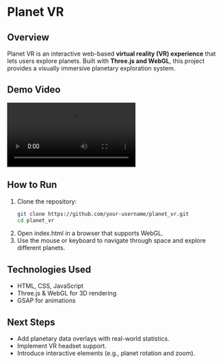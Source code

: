 # Planet VR 

## Overview  
Planet VR is an interactive web-based **virtual reality (VR) experience** that lets users explore planets. Built with **Three.js and WebGL**, this project provides a visually immersive planetary exploration system.  

## Demo Video
![Demo Video](https://github.com/haileyrthomas01/pythonportfolio/blob/main/web-projects/planet_vr/video_demo.mp4)

## How to Run  
1. Clone the repository:  
   ```sh
   git clone https://github.com/your-username/planet_vr.git
   cd planet_vr
2. Open index.html in a browser that supports WebGL.
3. Use the mouse or keyboard to navigate through space and explore different planets.

## Technologies Used
- HTML, CSS, JavaScript
- Three.js & WebGL for 3D rendering
- GSAP for animations

## Next Steps
- Add planetary data overlays with real-world statistics.
- Implement VR headset support.
- Introduce interactive elements (e.g., planet rotation and zoom).
